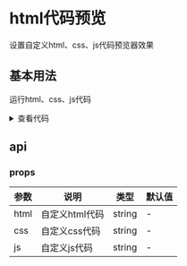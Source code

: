 <script setup>
  import htmlCodePreview from '../../../src/components/htmlCodePreview/index.vue'

  const html = `<div class="solarsys">
  <!--太阳-->
  <div class='sun'></div>

  <!--水星轨道-->
  <div class='mercuryOrbit'></div>

  <!--水星-->
  <div class='mercury'></div>

  <!--金星轨道-->
  <div class='venusOrbit'></div>

  <!--金星-->
  <div class='venus'></div>

  <!--地球轨道-->
  <div class='earthOrbit'></div>

  <!--地球-->
  <div class='earth'></div>

  <!--火星轨道-->
  <div class='marsOrbit'></div>

  <!--火星-->
  <div class='mars'></div>

  <!--木星轨道-->
  <div class='jupiterOrbit'></div>

  <!--木星-->
  <div class='jupiter'></div>

  <!--土星轨道-->
  <div class='saturnOrbit'></div>

  <!--土星-->
  <div class='saturn'></div>

  <!--天王星轨道-->
  <div class='uranusOrbit'></div>

  <!--天王星-->
  <div class='uranus'></div>

  <!--海王星轨道-->
  <div class='neptuneOrbit'></div>

  <!--海王星-->
  <div class='neptune'></div>
</div>`
  const css = `.solarsys{
  width: 800px;
  height: 800px;;
  position: relative;
  margin: 0 auto;
  background-color: #000000;
  padding: 0;
  transform: scale(1);
}

/*太阳*/
.sun {
  left:357px;
  top:357px;
  height: 90px;
  width: 90px;
  background-color: rgb(248,107,35);
  border-radius: 50%;
  box-shadow: 5px 5px 10px rgb(248,107,35), -5px -5px 10px rgb(248,107,35), 5px -5px 10px rgb(248,107,35), -5px 5px 10px rgb(248,107,35);
  position: absolute;
  margin: 0;
}

/*水星*/
.mercury {
  left:337.5px;
  top:395px;
  height: 10px;
  width: 10px;
  background-color: rgb(166,138,56);
  border-radius: 50%;
  position: absolute;
  transform-origin: 62.5px 5px;
  animation: rotate 1.5s infinite linear;
}

/*水星轨道*/
.mercuryOrbit {
  left:342.5px;
  top:342.5px;
  height: 115px;
  width: 115px;
  background-color: transparent;
  border-radius: 50%;
  border-style: dashed;
  border-color: gray;
  position: absolute;
  border-width: 1px;
  margin: 0px;
  padding: 0px;
}

/*金星*/
.venus {
  left:309px;
  top:389px;
  height: 22px;
  width: 22px;
  background-color: rgb(246,157,97);
  border-radius: 50%;
  position: absolute;
  transform-origin: 91px 11px;
  animation: rotate 3.84s infinite linear;
}

/*金星轨道*/
.venusOrbit {
  left:320px;
  top:320px;
  height: 160px;
  width: 160px;
  background-color: transparent;
  border-radius: 50%;
  border-style: dashed;
  border-color: gray;
  position: absolute;
  border-width: 1px;
  /*margin: 100px;*/
  /*transform-origin: -75px -75px;*/
  /*animation: rotate 4s infinite linear;*/
  margin: 0px;
  padding: 0px;
}

/*地球*/
.earth {
  left:266.5px;
  top:391px;
  height: 18px;
  width: 18px;
  background-color: rgb(115,114,174);
  border-radius: 50%;
  position: absolute;
  transform-origin: 134px 9px;
  animation: rotate 6.25s infinite linear;
}

/*地球轨道*/
.earthOrbit {
  left:275px;
  top:275px;
  height: 250px;
  width: 250px;
  background-color: transparent;
  border-radius: 50%;
  border-style: dashed;
  border-color: gray;
  position: absolute;
  border-width: 1px;
  /*margin: 100px;*/
  /*transform-origin: -75px -75px;*/
  /*animation: rotate 4s infinite linear;*/
  margin: 0px;
  padding: 0px;
}

/*火星*/
.mars {
  left:222.5px;
  top:392.5px;
  height: 15px;
  width: 15px;
  background-color: rgb(140,119,63);
  border-radius: 50%;
  position: absolute;
  transform-origin: 177.5px 7.5px;
  animation: rotate 11.75s infinite linear;
}

/*火星轨道*/
.marsOrbit {
  left:230px;
  top:230px;
  height: 340px;
  width: 340px;
  background-color: transparent;
  border-radius: 50%;
  border-style: dashed;
  border-color: gray;
  position: absolute;
  border-width: 1px;
  /*margin: 100px;*/
  /*transform-origin: -75px -75px;*/
  /*animation: rotate 4s infinite linear;*/
  margin: 0px;
  padding: 0px;
}

/*木星*/
.jupiter {
  left:134px;
  top:379px;
  height: 42px;
  width: 42px;
  background-color: rgb(156,164,143);
  border-radius: 50%;
  position: absolute;
  transform-origin: 266px 21px;
  animation: rotate 74.04s infinite linear;
}

/*木星轨道*/
.jupiterOrbit {
  left:155px;
  top:155px;
  height: 490px;
  width: 490px;
  background-color: transparent;
  border-radius: 50%;
  border-style: dashed;
  border-color: gray;
  position: absolute;
  border-width: 1px;
  /*margin: 100px;*/
  /*transform-origin: -75px -75px;*/
  /*animation: rotate 4s infinite linear;*/
  margin: 0px;
  padding: 0px;
}

/*土星*/
.saturn {
  left:92px;
  top:387px;
  height: 26px;
  width: 26px;
  background-color: rgb(215,171,68);
  border-radius: 50%;
  position: absolute;
  transform-origin: 308px 13px;
  animation: rotate 183.92s infinite linear;
}

/*土星轨道*/
.saturnOrbit {
  left:105px;
  top:105px;
  height: 590px;
  width: 590px;
  background-color: transparent;
  border-radius: 50%;
  border-style: dashed;
  border-color: gray;
  position: absolute;
  border-width: 1px;
  /*margin: 100px;*/
  /*transform-origin: -75px -75px;*/
  /*animation: rotate 4s infinite linear;*/
  margin: 0px;
  padding: 0px;
}

/*天王星*/
.uranus {
  left:41.5px;
  top:386.5px;
  height: 27px;
  width: 27px;
  background-color: rgb(164,192,206);
  border-radius: 50%;
  position: absolute;
  transform-origin: 358.5px 13.5px;
  animation: rotate 524.46s infinite linear;
}

/*天王星轨道*/
.uranusOrbit {
  left:55px;
  top:55px;
  height: 690px;
  width: 690px;
  background-color: transparent;
  border-radius: 50%;
  border-style: dashed;
  border-color: gray;
  position: absolute;
  border-width: 1px;
  /*margin: 100px;*/
  /*transform-origin: -75px -75px;*/
  /*animation: rotate 4s infinite linear;*/
  margin: 0px;
  padding: 0px;
}

/*海王星*/
.neptune {
  left:10px;
  top:390px;
  height: 20px;
  width: 20px;
  background-color: rgb(133,136,180);
  border-radius: 50%;
  position: absolute;
  transform-origin: 390px 10px;
  animation: rotate 1028.76s infinite linear;
}

/*海王星轨道*/
.neptuneOrbit {
  left:20px;
  top:20px;
  height: 760px;
  width: 760px;
  background-color: transparent;
  border-radius: 50%;
  border-style: dashed;
  border-color: gray;
  position: absolute;
  border-width: 1px;
  /*margin: 100px;*/
  /*transform-origin: -75px -75px;*/
  /*animation: rotate 4s infinite linear;*/
  margin: 0px;
  padding: 0px;
}

@keyframes rotate {
  100% {
    transform: rotate(-360deg);
  }
}
`
  const js = `console.log('运行js代码')`
</script>

# html代码预览

设置自定义html、css、js代码预览器效果

## 基本用法

运行html、css、js代码
<htmlCodePreview style="height:500px" :html="html" :css="css" :js="js"></htmlCodePreview>

<details>
  <summary>查看代码</summary>

```vue{4}
<template>
  <htmlCodePreview :html="html" :js="js" :css="css"></htmlCodePreview>
</template>
<script setup>
  const html = `<div class='box'>我是一段html代码</div>`
  const css = `
    .box {
      width:150px;
      height:150px;
      background:#ff0000;
    }
  `
  const js = `console.log('运行js代码')`
</script>
```

</details>

## api

### props

| 参数 | 说明           | 类型   | 默认值 |
| ---- | -------------- | ------ | ------ |
| html | 自定义html代码 | string | -      |
| css  | 自定义css代码  | string | -      |
| js   | 自定义js代码   | string | -      |
